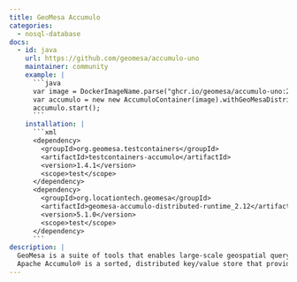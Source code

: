 ```yaml
---
title: GeoMesa Accumulo
categories:
  - nosql-database
docs:
  - id: java
    url: https://github.com/geomesa/accumulo-uno
    maintainer: community
    example: |
      ```java
      var image = DockerImageName.parse("ghcr.io/geomesa/accumulo-uno:2.1.3");
      var accumulo = new new AccumuloContainer(image).withGeoMesaDistributedRuntime();
      accumulo.start();
      ```
    installation: |
      ```xml
      <dependency>
        <groupId>org.geomesa.testcontainers</groupId>
        <artifactId>testcontainers-accumulo</artifactId>
        <version>1.4.1</version>
        <scope>test</scope>
      </dependency>
      <dependency>
        <groupId>org.locationtech.geomesa</groupId>
        <artifactId>geomesa-accumulo-distributed-runtime_2.12</artifactId>
        <version>5.1.0</version>
        <scope>test</scope>
      </dependency>
      ```
description: |
  GeoMesa is a suite of tools that enables large-scale geospatial querying and analytics on distributed computing systems.
  Apache Accumulo® is a sorted, distributed key/value store that provides robust, scalable data storage and retrieval.
---
```

